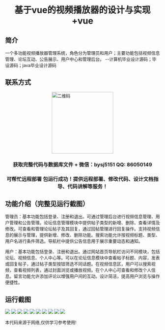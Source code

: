 <p><h1 align="center">基于vue的视频播放器的设计与实现+vue</h1></p>

## 简介
一个多功能视频播放器管理系统，角色分为管理员和用户；主要功能包括视频信息管理、论坛互动、公告展示、用户中心和管理后台。    --计算机毕业设计源码；毕设源码；java毕业设计源码


## 联系方式
<img src="https://bs-1329754181.cos.ap-shanghai.myqcloud.com/wx.jpg" alt="二维码" style="display: block; margin: 0 auto;" width="200px">
<p><h3 align="center">获取完整代码与数据库文件 + 微信：bysj5151 QQ: 86050149</h3></p>
<p><h3 align="center">可帮忙远程部署 包运行成功！提供远程部署、修改代码、设计文档指导、代码讲解等服务！</h3></p>

## 功能介绍（完整见运行截图）
管理员：基本功能包括登录、注册和退出。可通过管理后台进行视频信息管理、用户管理和公告管理。论坛信息管理模块中提供帖子类型的新增、删除、查看详情及修改。可查看和管理论坛帖子及其回复，通过回帖管理进行回复操作。支持视频信息的展示与管理，提供新增、修改、删除功能。搜索功能允许按视频标题、类型、用户名进行条件筛选。导航栏中提供公告信息用于展示重要动态和通知。

用户：基本功能包括登录、注册和退出。通过网站首页导航栏访问不同模块，包括论坛、视频信息、个人中心等。可以在论坛信息模块中查看帖子标题、内容，发表或回复帖子，通过帖子类型按钮筛选不同话题。在视频信息区，用户可以搜索视频，查看视频列表，通过封面浏览或播放视频。在个人中心可查看和修改个人信息。留言功能允许添加评论以增强用户间的互动。设计简洁，提高用户浏览与操作便捷性。


## 运行截图
![](https://bs-1329754181.cos.ap-shanghai.myqcloud.com/ssm/videoPlayer/img/001.jpg)
![](https://bs-1329754181.cos.ap-shanghai.myqcloud.com/ssm/videoPlayer/img/002.jpg)
![](https://bs-1329754181.cos.ap-shanghai.myqcloud.com/ssm/videoPlayer/img/003.jpg)
![](https://bs-1329754181.cos.ap-shanghai.myqcloud.com/ssm/videoPlayer/img/004.jpg)
![](https://bs-1329754181.cos.ap-shanghai.myqcloud.com/ssm/videoPlayer/img/005.jpg)
![](https://bs-1329754181.cos.ap-shanghai.myqcloud.com/ssm/videoPlayer/img/006.jpg)
![](https://bs-1329754181.cos.ap-shanghai.myqcloud.com/ssm/videoPlayer/img/007.jpg)
![](https://bs-1329754181.cos.ap-shanghai.myqcloud.com/ssm/videoPlayer/img/008.jpg)
![](https://bs-1329754181.cos.ap-shanghai.myqcloud.com/ssm/videoPlayer/img/009.jpg)
![](https://bs-1329754181.cos.ap-shanghai.myqcloud.com/ssm/videoPlayer/img/010.jpg)

<p>本代码来源于网络,仅供学习参考使用!</p>

